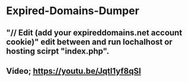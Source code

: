 # Expired-Domains-Dumper

"// Edit (add your expireddomains.net account cookie)" edit between and run lochalhost or hosting scirpt "index.php".
---
Video; https://youtu.be/Jqtl1yf8qSI
---
